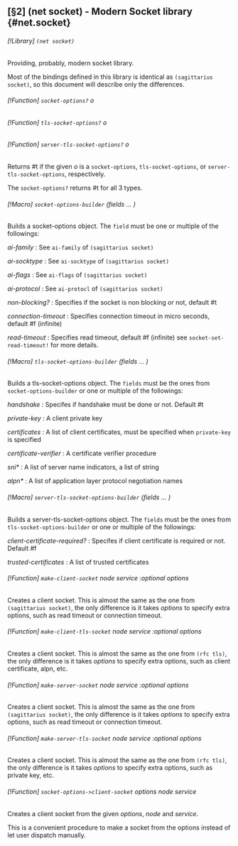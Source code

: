 [§2] (net socket) - Modern Socket library {#net.socket}
-------------

###### [!Library] `(net socket)` 

Providing, probably, modern socket library.

Most of the bindings defined in this library is identical as
`(sagittarius socket)`, so this document will describe only the
differences.

###### [!Function] `socket-options?`  _o_
###### [!Function] `tls-socket-options?`  _o_
###### [!Function] `server-tls-socket-options?`  _o_

Returns #t if the given _o_ is a `socket-options`,
`tls-socket-options`, or `server-tls-socket-options`, respectively.

The `socket-options?` returns #t for all 3 types.


###### [!Macro] `socket-options-builder`  _(fields_ _..._ _)_

Builds a socket-options object.
The `field` must be one or multiple of the followings:

_ai-family_
: See `ai-family` of `(sagittarius socket)`

_ai-socktype_
: See `ai-socktype` of `(sagittarius socket)`

_ai-flags_
: See `ai-flags` of `(sagittarius socket)`

_ai-protocol_
: See `ai-protocl` of `(sagittarius socket)`

_non-blocking?_
: Specifies if the socket is non blocking or not, default #t

_connection-timeout_
: Specifies connection timeout in micro seconds, default #f (infinite)

_read-timeout_
: Specifies read timeout, default #f (infinite) see `socket-set-read-timeout!` for more details.



###### [!Macro] `tls-socket-options-builder`  _(fields_ _..._ _)_

Builds a tls-socket-options object.
The `fields` must be the ones from `socket-options-builder` or
one or multiple of the followings:

_handshake_
: Specifes if handshake must be done or not. Default #t

_private-key_
: A client private key

_certificates_
: A list of client certificates, must be specified when `private-key` is specified

_certificate-verifier_
: A certificate verifier procedure

_sni\*_
: A list of server name indicators, a list of string

_alpn\*_
: A list of application layer protocol negotiation names



###### [!Macro] `server-tls-socket-options-builder`  _(fields_ _..._ _)_

Builds a server-tls-socket-options object.
The `fields` must be the ones from `tls-socket-options-builder` or
one or multiple of the followings:

_client-certificate-required?_
: Specifes if client certificate is required or not. Default #f

_trusted-certificates_
: A list of trusted certificates



###### [!Function] `make-client-socket`  _node_ _service_ _:optional_ _options_

Creates a client socket.
This is almost the same as the one from `(sagittarius socket)`, the only
difference is it takes _options_ to specify extra options, such as
read timeout or connection timeout.


###### [!Function] `make-client-tls-socket`  _node_ _service_ _:optional_ _options_

Creates a client socket.
This is almost the same as the one from `(rfc tls)`, the only
difference is it takes _options_ to specify extra options, such as
client certificate, alpn, etc.


###### [!Function] `make-server-socket`  _node_ _service_ _:optional_ _options_

Creates a client socket.
This is almost the same as the one from `(sagittarius socket)`, the only
difference is it takes _options_ to specify extra options, such as
read timeout or connection timeout.


###### [!Function] `make-server-tls-socket`  _node_ _service_ _:optional_ _options_

Creates a client socket.
This is almost the same as the one from `(rfc tls)`, the only
difference is it takes _options_ to specify extra options, such as
private key, etc.


###### [!Function] `socket-options->client-socket`  _options_ _node_ _service_

Creates a client socket from the given _options_, _node_ and
_service_.

This is a convenient procedure to make a socket from the options instead
of let user dispatch manually.


